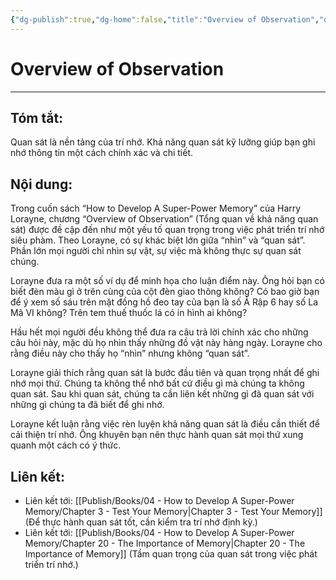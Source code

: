 ```yaml
---
{"dg-publish":true,"dg-home":false,"title":"Overview of Observation","date":"2024-08-31","tags":["#sach","#memory","#How_to_Develop_A_Super_Power_Memory"],"Chương":"Chương1","dg-path":"Books/04 - How to Develop A Super-Power Memory/Overview of Observation.md","permalink":"/books/04-how-to-develop-a-super-power-memory/overview-of-observation/","dgPassFrontmatter":true,"updated":"2025-02-23T08:12:59.792+07:00"}
---
```


# Overview of Observation
---
## Tóm tắt:
Quan sát là nền tảng của trí nhớ. Khả năng quan sát kỹ lưỡng giúp bạn ghi nhớ thông tin một cách chính xác và chi tiết.

## Nội dung:
Trong cuốn sách “How to Develop A Super-Power Memory” của Harry Lorayne, chương “Overview of Observation” (Tổng quan về khả năng quan sát) được đề cập đến như một yếu tố quan trọng trong việc phát triển trí nhớ siêu phàm. Theo Lorayne, có sự khác biệt lớn giữa “nhìn” và “quan sát”. Phần lớn mọi người chỉ nhìn sự vật, sự việc mà không thực sự quan sát chúng.

Lorayne đưa ra một số ví dụ để minh họa cho luận điểm này. Ông hỏi bạn có biết đèn màu gì ở trên cùng của cột đèn giao thông không? Có bao giờ bạn để ý xem số sáu trên mặt đồng hồ đeo tay của bạn là số Ả Rập 6 hay số La Mã VI không? Trên tem thuế thuốc lá có in hình ai không?

Hầu hết mọi người đều không thể đưa ra câu trả lời chính xác cho những câu hỏi này, mặc dù họ nhìn thấy những đồ vật này hàng ngày. Lorayne cho rằng điều này cho thấy họ “nhìn” nhưng không “quan sát”.

Lorayne giải thích rằng quan sát là bước đầu tiên và quan trọng nhất để ghi nhớ mọi thứ. Chúng ta không thể nhớ bất cứ điều gì mà chúng ta không quan sát. Sau khi quan sát, chúng ta cần liên kết những gì đã quan sát với những gì chúng ta đã biết để ghi nhớ.

Lorayne kết luận rằng việc rèn luyện khả năng quan sát là điều cần thiết để cải thiện trí nhớ. Ông khuyên bạn nên thực hành quan sát mọi thứ xung quanh một cách có ý thức.

## **Liên kết**:
- Liên kết tới: [[Publish/Books/04 - How to Develop A Super-Power Memory/Chapter 3 - Test Your Memory\|Chapter 3 - Test Your Memory]] (Để thực hành quan sát tốt, cần kiểm tra trí nhớ định kỳ.)
- Liên kết tới: [[Publish/Books/04 - How to Develop A Super-Power Memory/Chapter 20 - The Importance of Memory\|Chapter 20 - The Importance of Memory]] (Tầm quan trọng của quan sát trong việc phát triển trí nhớ.)